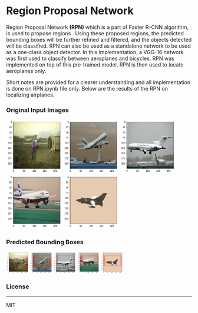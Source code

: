 ﻿# Region Proposal Network 

Region Proposal Network **(RPN)** which is a part of Faster R-CNN algorithm, is used to propose regions . Using these proposed regions, the predicted bounding boxes will be further refined and filtered, and the objects detected will be classified. RPN can also be used as a standalone network to be used as a one-class object detector. In this implementation, a VGG-16 network was first used to classify between aeroplanes and bicycles. RPN was implemented on top of this pre-trained model. RPN is then used to locate aeroplanes only. 

Short notes are provided for a clearer understanding and all implementation is done on RPN.ipynb file only. Below are the results of the RPN on localizing airplanes.

### Original Input Images 
<img src="readme_images/1.png" width="150">
<img src="readme_images/3.png" width="150">
<img src="readme_images/5.png" width="150">
<img src="readme_images/7.png" width="150">
<img src="readme_images/9.png" width="150">

### Predicted Bounding Boxes
<img src="readme_images/2.png" width="60">
<img src="readme_images/4.png" width="60">
<img src="readme_images/6.png" width="60">
<img src="readme_images/8.png" width="60">
<img src="readme_images/10.png" width="60">


### License
_________
 MIT
